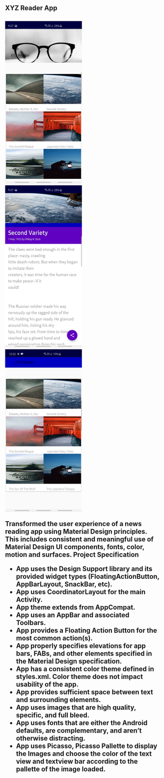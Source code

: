 <h2>XYZ Reader App<h2>
   
   
<div>
   <span>
      <img src="xyz_pic/Screenshot_20190729-092726_XYZ Reader.jpg" width="250">
   </span>
   
   <span>
      <img src="xyz_pic/Screenshot_20190729-092742_XYZ Reader.jpg" width="250">
   </span>
   
   
   <span>
      <img src="xyz_pic/Screenshot_20190729-120216_XYZ Reader.jpg" width="250">
   </span>
   
   
   
   
   </div>
   
   
   
   
   
   
   
   

Transformed the user experience of a news reading app using Material Design principles. This includes consistent and meaningful use of Material Design UI components, fonts, color, motion and surfaces.
Project Specification
<ul>
   <li> App uses the Design Support library and its provided widget types (FloatingActionButton, AppBarLayout, SnackBar, etc).</li>

   <li>App uses CoordinatorLayout for the main Activity.</li>

   <li>App theme extends from AppCompat.</li>

   <li>App uses an AppBar and associated Toolbars.</li>

   <li> App provides a Floating Action Button for the most common action(s).</li>

   <li> App properly specifies elevations for app bars, FABs, and other elements specified in the Material Design specification.</li>

   <li> App has a consistent color theme defined in styles.xml. Color theme does not impact usability of the app.</li>

   <li> App provides sufficient space between text and surrounding elements.</li>

   <li>App uses images that are high quality, specific, and full bleed.</li>

<li>App uses fonts that are either the Android defaults, are complementary, and aren’t otherwise distracting.</li>

   <li> App uses Picasso, Picasso Pallette to display the Images and choose the color of the text view and textview bar according to the pallette of the image loaded.</li>


